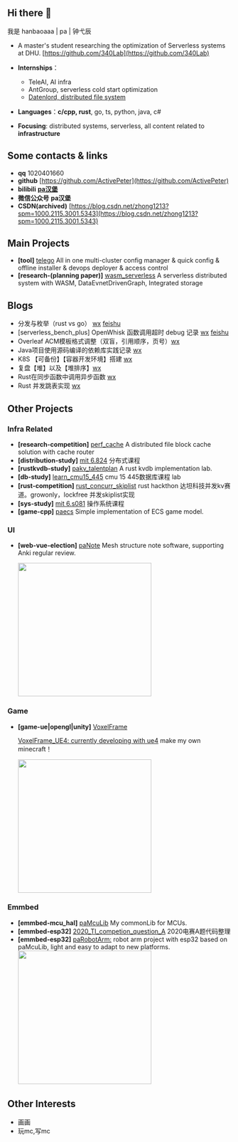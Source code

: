 ## Hi there 👋
我是 hanbaoaaa | pa | 钟弋辰

- A master's student researching the optimization of Serverless systems at DHU. [https://github.com/340Lab](https://github.com/340Lab)
- **Internships**：
  
  - TeleAI, AI infra 
  - AntGroup, serverless cold start optimization
  - [Datenlord, distributed file system](https://github.com/datenlord)
- **Languages**：**c/cpp, rust**, go, ts, python, java, c#
- **Focusing**: distributed systems, serverless, all content related to **infrastructure**

## Some contacts & links

- **qq** 1020401660
- **github** [https://github.com/ActivePeter](https://github.com/ActivePeter)
- **bilibili** [**pa汉堡**][1]
- **微信公众号** **pa汉堡**
- **CSDN(archived)** [https://blog.csdn.net/zhong1213?spm=1000.2115.3001.5343](https://blog.csdn.net/zhong1213?spm=1000.2115.3001.5343)

## Main Projects

- **[tool]** [telego](https://github.com/AI-Infra-Team/telego) All in one multi-cluster config manager & quick config & offline installer & devops deployer & access control
- **[research-(planning paper)]** [wasm_serverless](https://github.com/ActivePeter/wasm_serverless) A serverless distributed system with WASM, DataEvnetDrivenGraph, Integrated storage

## Blogs

- 分发与枚举（rust vs go） [wx](https://mp.weixin.qq.com/s/CmGH3agZD-nkLKW3oUNqbA) [feishu](https://qcnoe3hd7k5c.feishu.cn/wiki/RZC9wrGHDiJn9xk914ec0nGwnJh)
- [serverless_bench_plus] OpenWhisk 函数调用超时 debug 记录 [wx](https://mp.weixin.qq.com/s/prZ4DfMca7oBOfPxaZoyVA?token=543532506&lang=zh_CN) [feishu](https://fvd360f8oos.feishu.cn/wiki/DbQewUtZbikDodk1vvMcPJeAn5g)
- Overleaf ACM模板格式调整（双盲，引用顺序，页号）[wx](https://mp.weixin.qq.com/s/e9NNna7sGnFX-4Og8BKVYA?token=543532506&lang=zh_CN)
- Java项目使用源码编译的依赖库实践记录 [wx](https://mp.weixin.qq.com/s/Tcos4su9NF3sEp9F9R6JMQ?token=543532506&lang=zh_CN)
- K8S 【可备份】【容器开发环境】搭建 [wx](https://mp.weixin.qq.com/s/qCRYvz3uhlFJWGPGb6kyng?token=543532506&lang=zh_CN)
- 复盘【堆】以及【堆排序】[wx](https://mp.weixin.qq.com/s/AHob3MoUDxvFpozgZ-h8fg?token=543532506&lang=zh_CN)
- Rust在同步函数中调用异步函数 [wx](https://mp.weixin.qq.com/s/ks6yMAPDAzAbLez7g1s2eQ?token=543532506&lang=zh_CN)
- Rust 并发跳表实现 [wx](https://mp.weixin.qq.com/s/Qyz7_iWb7isGWkf-LHtoHQ?token=543532506&lang=zh_CN)

## Other Projects

### Infra Related



- **[research-competition]** [perf_cache](https://github.com/ActivePeter/Hackathon-2023/tree/master/baibaidui) A distributed file block cache solution with cache router
- **[distribution-study]** [mit 6.824](https://github.com/ActivePeter/mit_6.824_learning) 分布式课程 
- **[rustkvdb-study]** [pakv_talentplan](https://github.com/ActivePeter/pakv_talentplan) A rust kvdb implementation lab. 
- **[db-study]** [learn_cmu15_445](https://github.com/ActivePeter/learn_cmu15_445) cmu 15 445数据库课程 lab
- **[rust-competition]** [rust_concurr_skiplist](https://github.com/ActivePeter/rust_hackathon_kv) rust hackthon 达坦科技并发kv赛道。growonly，lockfree 并发skiplist实现
- **[sys-study]** [mit 6.s081](https://github.com/ActivePeter/learn_mit_s6.081) 操作系统课程
- **[game-cpp]** [paecs](https://github.com/ActivePeter/paecs) Simple implementation of ECS game model. 

### UI

- **[web-vue-election]** [paNote](https://github.com/ActivePeter/paNote) Mesh structure note software, supporting Anki regular review.
  
   <img src="https://s2.loli.net/2022/08/27/nlwMxopbr3IgRsz.png" width = "300" alt=""/>

### Game

- **[game-ue|opengl|unity]** [VoxelFrame](https://github.com/ActivePeter/VoxelFrame)

  [VoxelFrame_UE4: currently developing with ue4](https://github.com/ActivePeter/VoxelFrame_UE4) make my own minecraft！

  <img src="https://s3.bmp.ovh/imgs/2023/01/31/a59bdd4316c5df7e.png" width = "300" alt=""/>

### Emmbed

- **[emmbed-mcu_hal]** [paMcuLib](https://github.com/ActivePeter/paMcuLib) My commonLib for MCUs. 
- **[emmbed-esp32]** [2020_TI_competion_question_A](https://github.com/ActivePeter/2020_TI_competion_question_A) 2020电赛A题代码整理
- **[emmbed-esp32]** [paRobotArm:](https://github.com/ActivePeter/paRobotArm) robot arm project with esp32 based on paMcuLib, light and easy to adapt to new platforms. 
  <img src="https://s2.loli.net/2022/08/27/zHK19ROntTIBuib.png" width = "300" alt=""/>

## Other Interests

- 画画
- 玩mc,写mc

[1]: https://space.bilibili.com/268164490
